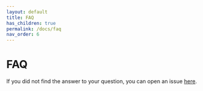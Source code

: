 ```yaml
---
layout: default
title: FAQ
has_children: true
permalink: /docs/faq
nav_order: 6
---
```


# FAQ

If you did not find the answer to your question, you can open an issue [here](https://github.com/Logmein-Bold-Mobile/bold360-mobile-docs-ios/issues).